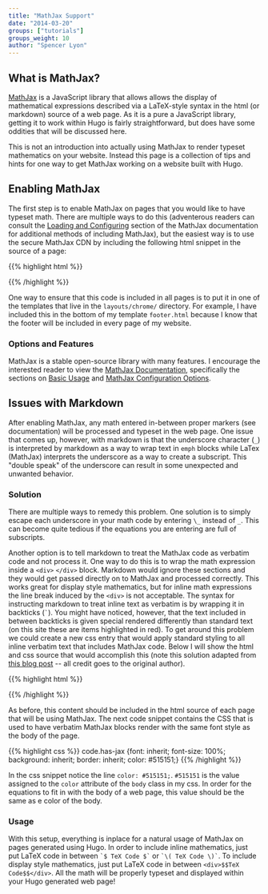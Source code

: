 ```yaml
---
title: "MathJax Support"
date: "2014-03-20"
groups: ["tutorials"]
groups_weight: 10
author: "Spencer Lyon"
---
```


## What is MathJax?

[MathJax](http://www.mathjax.org/) is a JavaScript library that allows allows the display of mathematical expressions described via a LaTeX-style syntax in the html (or markdown) source of a web page. As it is a pure a JavaScript library, getting it to work within Hugo is fairly straightforward, but does have some oddities that will be discussed here.

This is not an introduction into actually using MathJax to render typeset mathematics on your website. Instead this page is a collection of tips and hints for one way to get MathJax working on a website built with Hugo.

## Enabling MathJax

The first step is to enable MathJax on pages that you would like to have typeset math. There are multiple ways to do this (adventerous readers can consult the [Loading and Configuring](http://docs.mathjax.org/en/latest/configuration.html) section of the MathJax documentation for additional methods of including MathJax), but the easiest way is to use the secure MathJax CDN by including the following html snippet in the source of a page:

{{% highlight html %}}
<script type="text/javascript"
  src="https://c328740.ssl.cf1.rackcdn.com/mathjax/latest/MathJax.js?config=TeX-AMS-MML_HTMLorMML">
</script>
{{% /highlight %}}

One way to ensure that this code is included in all pages is to put it in one of the templates that live in the `layouts/chrome/` directory. For example, I have included this in the bottom of my template `footer.html` because I know that the footer will be included in every page of my website. 

### Options and Features

MathJax is a stable open-source library with many features. I encourage the interested reader to view the [MathJax Documentation](http://docs.mathjax.org/en/latest/index.html), specifically the sections on [Basic Usage](http://docs.mathjax.org/en/latest/index.html#basic-usage) and [MathJax Configuration Options](http://docs.mathjax.org/en/latest/index.html#mathjax-configuration-options).

## Issues with Markdown

After enabling MathJax, any math entered in-between proper markers (see documentation) will be processed and typeset in the web page. One issue that comes up, however, with markdown is that the underscore character (`_`) is interpreted by markdown as a way to wrap text in `emph` blocks while LaTex (MathJax) interprets the underscore as a way to create a subscript. This "double speak" of the underscore can result in some unexpected and unwanted behavior.

### Solution

There are multiple ways to remedy this problem. One solution is to simply escape each underscore in your math code by entering `\_` instead of `_`. This can become quite tedious if the equations you are entering are full of subscripts.

Another option is to tell markdown to treat the MathJax code as verbatim code and not process it. One way to do this is to wrap the math expression inside a `<div>` `</div>` block. Markdown would ignore these sections and they would get passed directly on to MathJax and processed correctly. This works great for display style mathematics, but for inline math expressions the line break induced by the `<div>` is not acceptable. The syntax for instructing markdown to treat inline text as verbatim is by wrapping it in backticks (`` ` ``). You might have noticed, however, that the text included in between backticks is given special rendered differently than standard text (on this site these are items highlighted in red). To get around this problem we could create a new css entry that would apply standard styling to all inline verbatim text that includes MathJax code. Below I will show the html and css source that would accomplish this (note this solution adapted from [this blog post](http://doswa.com/2011/07/20/mathjax-in-markdown.html) -- all credit goes to the original author).

{{% highlight html %}}
<script type="text/x-mathjax-config">
MathJax.Hub.Config({
  tex2jax: {
    inlineMath: [['$','$'], ['\\(','\\)']],
    displayMath: [['$$','$$'], ['\[','\]']],
    processEscapes: true,
    processEnvironments: true,
    skipTags: ['script', 'noscript', 'style', 'textarea', 'pre'],
    TeX: { equationNumbers: { autoNumber: "AMS" },
         extensions: ["AMSmath.js", "AMSsymbols.js"] }
  }
});
</script>

<script type="text/x-mathjax-config">
  MathJax.Hub.Queue(function() {
    // Fix <code> tags after MathJax finishes running. This is a
    // hack to overcome a shortcoming of Markdown. Discussion at
    // https://github.com/mojombo/jekyll/issues/199
    var all = MathJax.Hub.getAllJax(), i;
    for(i = 0; i < all.length; i += 1) {
        all[i].SourceElement().parentNode.className += ' has-jax';
    }
});
</script>
{{% /highlight %}}

As before, this content should be included in the html source of each page that will be using MathJax. The next code snippet contains the CSS that is used to have verbatim MathJax blocks render with the same font style as the body of the page.


{{% highlight css %}}
code.has-jax {font: inherit;
              font-size: 100%;
              background: inherit;
              border: inherit;
              color: #515151;}
{{% /highlight %}}

In the css snippet notice the line `color: #515151;`. `#515151` is the value assigned to the `color` attribute of the `body` class in my css. In order for the equations to fit in with the body of a web page, this value should be the same as e color of the body.


### Usage

With this setup, everything is inplace for a natural usage of MathJax on pages generated using Hugo. In order to include inline mathematics, just put LaTeX code in between `` `$ TeX Code $` `` or `` `\( TeX Code \)` ``. To include display style mathematics, just put LaTeX code in between `<div>$$TeX Code$$</div>`. All the math will be properly typeset and displayed within your Hugo generated web page!
